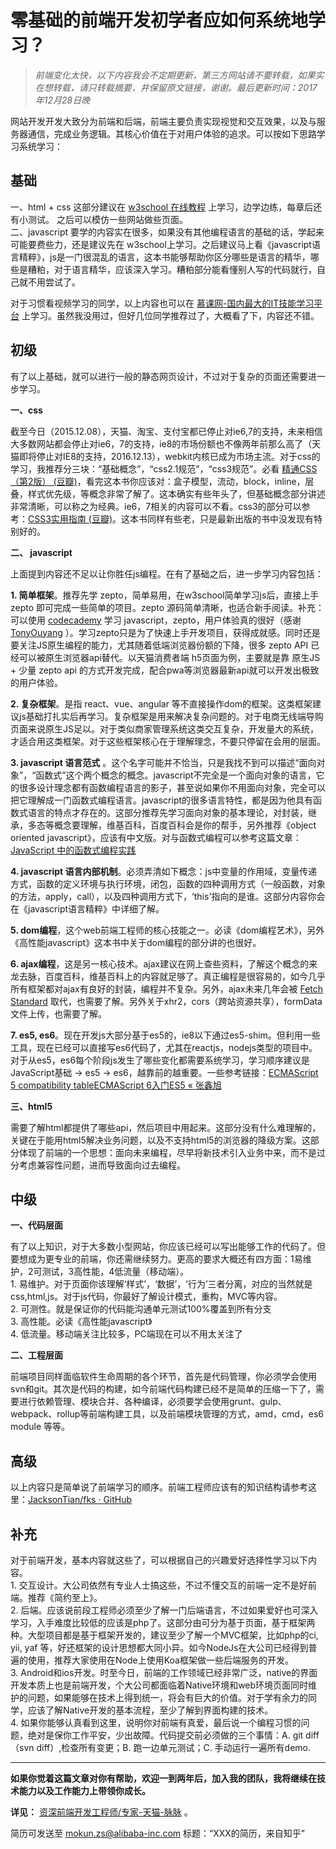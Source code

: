 # 零基础的前端开发初学者应如何系统地学习？

> _前端变化太快，以下内容我会不定期更新，第三方网站请不要转载，如果实在想转载，请只转载摘要，并保留原文链接，谢谢。最后更新时间：2017年12月28日晚_

网站开发开发大致分为前端和后端，前端主要负责实现视觉和交互效果，以及与服务器通信，完成业务逻辑。其核心价值在于对用户体验的追求。可以按如下思路学习系统学习：

## **基础**

一、html + css 这部分建议在 [w3school 在线教程](http://www.w3school.com.cn/) 上学习，边学边练，每章后还有小测试。 之后可以模仿一些网站做些页面。  
二、javascript 要学的内容实在很多，如果没有其他编程语言的基础的话，学起来可能要费些力，还是建议先在 w3school上学习。之后建议马上看《javascript语言精粹》，js是一门很混乱的语言，这本书能够帮助你区分哪些是语言的精华，哪些是糟粕，对于语言精华，应该深入学习。糟粕部分能看懂别人写的代码就行，自己就不用尝试了。

对于习惯看视频学习的同学，以上内容也可以在 [慕课网-国内最大的IT技能学习平台](http://www.imooc.com/) 上学习。虽然我没用过，但好几位同学推荐过了，大概看了下，内容还不错。

## **初级**

有了以上基础，就可以进行一般的静态网页设计，不过对于复杂的页面还需要进一步学习。

**一、css**

截至今日（2015.12.08），天猫、淘宝、支付宝都已停止对ie6,7的支持，未来相信大多数网站都会停止对ie6，7的支持，ie8的市场份额也不像两年前那么高了（天猫即将停止对IE8的支持，2016.12.13），webkit内核已成为市场主流。对于css的学习，我推荐分三块：“基础概念”，“css2.1规范”，“css3规范”。必看 [精通CSS（第2版） (豆瓣)](http://book.douban.com/subject/4736167/)，看完这本书你应该对：盒子模型，流动，block，inline，层叠，样式优先级，等概念非常了解了。这本确实有些年头了，但基础概念部分讲述非常清晰，可以称之为经典。ie6，7相关的内容可以不看。css3的部分可以参考：[CSS3实用指南 (豆瓣)](http://book.douban.com/subject/10482084/)。这本书同样有些老，只是最新出版的书中没发现有特别好的。

**二、 javascript**

上面提到内容还不足以让你胜任js编程。在有了基础之后，进一步学习内容包括：

**1\. 简单框架**。推荐先学 zepto，简单易用，在w3school简单学习js后，直接上手 zepto 即可完成一些简单的项目。zepto 源码简单清晰，也适合新手阅读。补充： 可以使用 [codecademy](http://www.codecademy.com/) 学习 javascript，zepto，用户体验真的很好（感谢 [TonyOuyang](http://www.zhihu.com/people/tonyouyang) ）。学习zepto只是为了快速上手开发项目，获得成就感。同时还是要关注JS原生编程的能力，尤其随着低端浏览器份额的下降，很多 zepto API 已经可以被原生浏览器api替代。以天猫消费者端 h5页面为例，主要就是靠 原生JS + 少量 zepto api 的方式开发完成，配合pwa等浏览器最新api就可以开发出极致的用户体验。

**2\. 复杂框架**。是指 react、vue、angular 等不直接操作dom的框架。这类框架建议js基础打扎实后再学习。复杂框架是用来解决复杂问题的。对于电商无线端导购页面来说原生JS足以。对于类似商家管理系统这类交互复杂，开发量大的系统，才适合用这类框架。对于这些框架核心在于理解理念，不要只停留在会用的层面。

**3\. javascript 语言范式** 。这个名字可能并不恰当，只是我找不到可以描述“面向对象”，“函数式”这个两个概念的概念。javascript不完全是一个面向对象的语言，它的很多设计理念都有函数编程语言的影子，甚至说如果你不用面向对象，完全可以把它理解成一门函数式编程语言。javascript的很多语言特性，都是因为他具有函数式语言的特点才存在的。这部分推荐先学习面向对象的基本理论，对封装，继承，多态等概念要理解，维基百科，百度百科会是你的帮手，另外推荐《object oriented javascript》，应该有中文版。对与函数式编程可以参考这篇文章：[JavaScript 中的函数式编程实践](http://www.ibm.com/developerworks/cn/web/1006_qiujt_jsfunctional/)

**4\. javascript 语言内部机制**。必须弄清如下概念：js中变量的作用域，变量传递方式，函数的定义环境与执行环境，闭包，函数的四种调用方式（一般函数，对象的方法，apply，call），以及四种调用方式下，‘this'指向的是谁。这部分内容你会在《javascript语言精粹》中详细了解。

**5\. dom编程**，这个web前端工程师的核心技能之一。必读《dom编程艺术》，另外《高性能javascript》这本书中关于dom编程的部分讲的也很好。

**6\. ajax编程**，这是另一核心技术。ajax建议在网上查些资料，了解这个概念的来龙去脉，百度百科，维基百科上的内容就足够了。真正编程是很容易的，如今几乎所有框架都对ajax有良好的封装，编程并不复杂。另外，ajax未来几年会被 [Fetch Standard](https://fetch.spec.whatwg.org/) 取代，也需要了解。另外关于xhr2，cors（跨站资源共享），formData文件上传，也需要了解。

**7\. es5, es6**。现在开发js大部分基于es5的，ie8以下通过es5-shim。但利用一些工具，现在已经可以直接写es6代码了，尤其在reactjs，nodejs类型的项目中。对于从es5，es6每个阶段js发生了哪些变化都需要系统学习，学习顺序建议是 JavaScript基础 -> es5 -> es6，越靠前的越重要。一些参考链接：[ECMAScript 5 compatibility table](http://kangax.github.io/compat-table/es5/)[ECMAScript 6入门](http://es6.ruanyifeng.com/)[ES5 « 张鑫旭](http://www.zhangxinxu.com/wordpress/tag/es5/)

**三、html5**

需要了解html都提供了哪些api，然后项目中用起来。这部分没有什么难理解的，关键在于能用html5解决业务问题，以及不支持html5的浏览器的降级方案。这部分体现了前端的一个思想：面向未来编程，尽早将新技术引入业务中来，而不是过分考虑兼容性问题，进而导致面向过去编程。

## **中级**

**一、代码层面**

有了以上知识，对于大多数小型网站，你应该已经可以写出能够工作的代码了。但要想成为更专业的前端，你还需继续努力。更高的要求大概还有四方面：1易维护，2可测试，3高性能，4低流量（移动端）。  
1\. 易维护。对于页面你该理解‘样式’，‘数据’，‘行为’三者分离，对应的当然就是css,html,js。对于js代码，你最好了解设计模式，重构，MVC等内容。  
2\. 可测性。就是保证你的代码能沟通单元测试100%覆盖到所有分支  
3\. 高性能。必读《高性能javascript》  
4\. 低流量。移动端关注比较多，PC端现在可以不用太关注了

**二、工程层面**

前端项目同样面临软件生命周期的各个环节，首先是代码管理，你必须学会使用svn和git。其次是代码的构建，如今前端代码构建已经不是简单的压缩一下了，需要进行依赖管理、模块合并、各种编译，必须要学会使用grunt、gulp、webpack、rollup等前端构建工具，以及前端模块管理的方式，amd，cmd，es6 module 等等。

## 高级

以上内容只是简单说了前端学习的顺序。前端工程师应该有的知识结构请参考这里：[JacksonTian/fks · GitHub](https://github.com/JacksonTian/fks)

## **补充**

对于前端开发，基本内容就这些了，可以根据自己的兴趣爱好选择性学习以下内容。  
1\. 交互设计。大公司依然有专业人士搞这些，不过不懂交互的前端一定不是好前端。推荐《简约至上》。  
2\. 后端。应该说前段工程师必须至少了解一门后端语言，不过如果爱好也可深入学习，入手难度比较低的应该是php了。这部分由可分为基于页面，基于框架两种。大型项目都是基于框架开发的，建议至少了解一个MVC框架，比如php的ci, yii, yaf 等，好还框架的设计思想都大同小异。如今NodeJs在大公司已经得到普遍的使用，推荐大家使用在Node上使用Koa框架做一些后端服务的开发。  
3\. Android和ios开发。时至今日，前端的工作领域已经非常广泛，native的界面开发本质上也是前端开发，个大公司都面临着Native环境和web环境页面同时维护的问题，如果能够在技术上得到统一，将会有巨大的价值。对于学有余力的同学，应该了解Native开发的基本流程，至少了解到界面构建的技术。  
4\. 如果你能够认真看到这里，说明你对前端有真爱，最后说一个编程习惯的问题，绝对是保你工作平安，少出故障。代码提交前必须做的三个事情：A. git diff（svn diff）,检查所有变更；B. 跑一边单元测试；C. 手动运行一遍所有demo.

* * *

**如果你觉着这篇文章对你有帮助，欢迎一到两年后，加入我的团队，我将继续在技术能力以及工作能力上带领你成长。**

**详见：** [资深前端开发工程师/专家-天猫-脉脉](http://t.cn/RTeiArd) 。

简历可发送至 mokun.zs@alibaba-inc.com 标题：“XXX的简历，来自知乎”